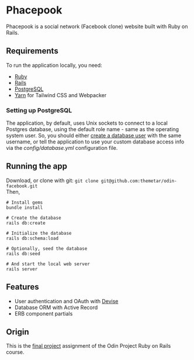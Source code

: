 # Phacepook

Phacepook is a social network (Facebook clone) website built with Ruby on Rails.

## Requirements

To run the application locally, you need:
 * [Ruby](https://www.ruby-lang.org/en/downloads/)
 * [Rails](https://guides.rubyonrails.org/getting_started.html)
 * [PostgreSQL](https://www.postgresql.org/download/)
 * [Yarn](https://yarnpkg.com/getting-started/install) for Tailwind CSS and Webpacker

### Setting up PostgreSQL

The application, by default, uses Unix sockets to connect to a local Postgres database, using the default role name - same as the operating system user. So, you should either [create a database user](https://www.postgresql.org/docs/12/database-roles.html) with the same username, or tell the application to use your custom database access info via the _config/database.yml_ configuration file.

## Running the app

Download, or clone with git: `git clone git@github.com:themetar/odin-facebook.git`<br>
Then,
```
# Install gems
bundle install

# Create the database
rails db:create

# Initialize the database
rails db:schema:load

# Optionally, seed the database
rails db:seed

# And start the local web server
rails server
```
## Features

* User authentication and OAuth with [Devise](https://github.com/heartcombo/devise/)
* Database ORM with Active Record
* ERB component partials

## Origin

This is the [final project](https://www.theodinproject.com/lessons/final-project) assignment of the Odin Project Ruby on Rails course.
